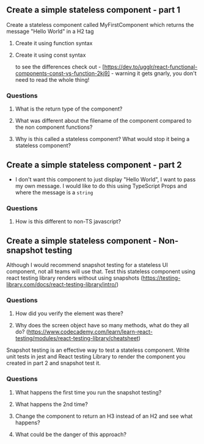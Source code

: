 ## Create a simple stateless component - part 1

Create a stateless component called MyFirstComponent which returns the message "Hello World" in a H2 tag

1. Create it using function syntax
2. Create it using const syntax

   to see the differences check out - [https://dev.to/ugglr/react-functional-components-const-vs-function-2kj9] - warning it gets gnarly, you don't need to read the whole thing!

### Questions

1. What is the return type of the component?

2. What was different about the filename of the component compared to the non component functions?

3. Why is this called a stateless component? What would stop it being a stateless component?

## Create a simple stateless component - part 2

- I don't want this component to just display "Hello World", I want to pass my own message. I would like to do this using TypeScript Props and where the message is a `string`

### Questions

1. How is this different to non-TS javascript?

## Create a simple stateless component - Non-snapshot testing

Although I would recommend snapshot testing for a stateless UI component, not all teams will use that. Test this stateless component using react testing library renders without using snapshots (https://testing-library.com/docs/react-testing-library/intro/)

### Questions

1. How did you verify the element was there?

2. Why does the screen object have so many methods, what do they all do? (https://www.codecademy.com/learn/learn-react-testing/modules/react-testing-library/cheatsheet)

Snapshot testing is an effective way to test a stateless component. Write unit tests in jest and React testing Library to render the component you created in part 2 and snapshot test it.

### Questions

1. What happens the first time you run the snapshot testing?

2. What happens the 2nd time?

3. Change the component to return an H3 instead of an H2 and see what happens?

4. What could be the danger of this approach?
